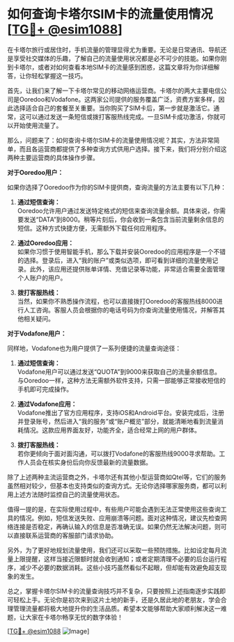 # 如何查询卡塔尔SIM卡的流量使用情况[[TG💪+ @esim1088](https://t.me/s/esim1088)]

在卡塔尔旅行或居住时，手机流量的管理显得尤为重要。无论是日常通讯、导航还是享受社交媒体的乐趣，了解自己的流量使用状况都是必不可少的技能。如果你刚到卡塔尔，或者对如何查看本地SIM卡的流量感到困惑，这篇文章将为你详细解答，让你轻松掌握这一技巧。

首先，让我们来了解一下卡塔尔常见的移动网络运营商。卡塔尔的两大主要电信公司是Ooredoo和Vodafone。这两家公司提供的服务覆盖广泛，资费方案多样，因此选择适合自己的套餐至关重要。当你购买了SIM卡后，第一步就是激活它。通常，这可以通过发送一条短信或拨打客服热线完成。一旦SIM卡成功激活，你就可以开始使用流量了。

那么，问题来了：如何查询卡塔尔SIM卡的流量使用情况呢？其实，方法非常简单，而且各运营商都提供了多种查询方式供用户选择。接下来，我们将分别介绍这两种主要运营商的具体操作步骤。

**对于Ooredoo用户：**

如果你选择了Ooredoo作为你的SIM卡提供商，查询流量的方法主要有以下几种：

1. **通过短信查询：**  
   Ooredoo允许用户通过发送特定格式的短信来查询流量余额。具体来说，你需要发送“DATA”到8000。稍等片刻后，你会收到一条包含当前流量剩余信息的短信。这种方式快捷方便，无需额外下载任何应用程序。

2. **通过Ooredoo应用：**  
   如果你习惯于使用智能手机，那么下载并安装Ooredoo的应用程序是一个不错的选择。登录后，进入“我的账户”或类似选项，即可看到详细的流量使用记录。此外，该应用还提供账单详情、充值记录等功能，非常适合需要全面管理个人账户的用户。

3. **拨打客服热线：**  
   当然，如果你不熟悉操作流程，也可以直接拨打Ooredoo的客服热线8000进行人工咨询。客服人员会根据你的电话号码为你查询流量使用情况，并解答其他相关疑问。

**对于Vodafone用户：**

同样地，Vodafone也为用户提供了一系列便捷的流量查询途径：

1. **通过短信查询：**  
   Vodafone用户可以通过发送“QUOTA”到9000来获取自己的流量余额信息。与Ooredoo一样，这种方法无需额外软件支持，只需一部能够正常接收短信的手机即可完成操作。

2. **通过Vodafone应用：**  
   Vodafone推出了官方应用程序，支持iOS和Android平台。安装完成后，注册并登录账号，然后进入“我的服务”或“账户概览”部分，就能清晰地看到流量消耗情况。这款应用界面友好，功能齐全，适合经常上网的用户群体。

3. **拨打客服热线：**  
   若你更倾向于面对面沟通，可以拨打Vodafone的客服热线9000寻求帮助。工作人员会在核实身份后向你反馈最新的流量数据。

除了上述两种主流运营商之外，卡塔尔还有其他小型运营商如Qtel等，它们的服务虽然相对较少，但基本也支持类似的查询方式。无论你选择哪家服务商，都可以利用上述方法随时监控自己的流量使用状态。

值得一提的是，在实际使用过程中，有些用户可能会遇到无法正常使用这些查询工具的情况。例如，短信发送失败、应用崩溃等问题。面对这种情况，建议先检查网络连接是否稳定，再确认输入的信息是否准确无误。如果仍然无法解决问题，则可以直接联系运营商的客服部门请求协助。

另外，为了更好地规划流量使用，我们还可以采取一些预防措施。比如设定每月流量上限提醒，这样当接近限额时就会收到通知；或者定期清理不必要的后台运行程序，减少不必要的数据消耗。这些小技巧虽然看似不起眼，但却能有效避免超支现象的发生。

总之，掌握卡塔尔SIM卡的流量查询技巧并不复杂，只要按照上述指南逐步实践即可轻松上手。无论你是初次来到这片土地的新手，还是久居此地的老朋友，学会合理管理流量都将极大地提升你的生活品质。希望本文能够帮助大家顺利解决这一难题，让大家在卡塔尔畅享无忧的数字体验！

[[TG💪+ @esim1088](https://t.me/s/esim1088) ![Image](https://i.postimg.cc/4NQfJmqS/Snipaste-2025-05-13-00-14-12.png)]